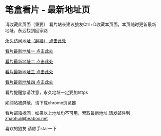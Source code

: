 # 笔盒看片 - 最新地址页

请收藏此页面（重要）
看片站长建议狼友Ctrl+D收藏本页面，本页随时更新最新地址，永远找到回家路

[永久访问地址（翻牆） 点击此处](https://beabox.net/)

[看片最新地址一 点击此处](https://ca168nfwjv.wiki)

[看片最新地址二 点击此处](https://q5cmgms5o8.wiki)

[看片最新地址三 点击此处](https://8rrwpjjexr3.wiki)

[看片最新地址四 点击此处](https://8rrwpjjexr3.wiki)

看片提醒您请注意，永久地址一定要加https

如网站被屏蔽，请下载chrome浏览器

看片邮箱找回：如果以上地址均不可用，索取最新地址,请发邮件到 zhaohui@beabox.net

喜欢的狼友 请顺手star一下